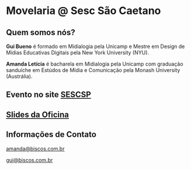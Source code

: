 # Movelaria @ Sesc São Caetano

## Quem somos nós?

**Gui Bueno** é formado em Midialogia pela Unicamp e Mestre em Design de Mídias Educativas Digitais pela New York University (NYU). 

**Amanda Letícia** é bacharela em Midialogia pela Unicamp com graduação sanduíche em Estúdos de Mídia e Comunicação pela Monash University (Austrália).

## Evento no site [**SESCSP**](https://www.sescsp.org.br/programacao/191488_MOVELARIA+DE+PAPELAO)

## [Slides da Oficina](movelaria.html)

## Informações de Contato

amanda@biscos.com.br

gui@biscos.com.br 